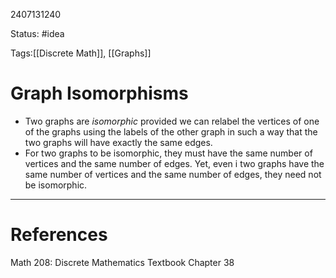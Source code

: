 2407131240

Status: #idea

Tags:[[Discrete Math]], [[Graphs]]

# Graph Isomorphisms 

- Two graphs are *isomorphic* provided we can relabel the vertices of one of the graphs using the labels of the other graph in such a way that the two graphs will have exactly the same edges.
- For two graphs to be isomorphic, they must have the same number of vertices and the same number of edges. Yet, even i two graphs have the same number of vertices and the same number of edges, they need not be isomorphic. 


---
# References

Math 208: Discrete Mathematics Textbook Chapter 38 